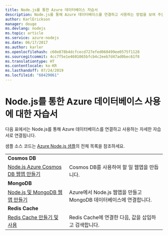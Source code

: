 ```yaml
---
title: Node.js를 통한 Azure 데이터베이스 자습서
description: Node.js를 통해 Azure 데이터베이스를 연결하고 사용하는 방법을 보여 주는 자습서입니다.
author: KarlErickson
manager: douge
ms.devlang: nodejs
ms.topic: article
ms.service: azure-nodejs
ms.date: 06/17/2017
ms.author: karler
ms.openlocfilehash: c60e878b4dcfcecd727efed060499ee0575f1128
ms.sourcegitcommit: 4cc7f5e1e4601065bfcb4c2eeb7d47ad0bec61f8
ms.translationtype: HT
ms.contentlocale: ko-KR
ms.lasthandoff: 07/24/2019
ms.locfileid: "68429061"
---
```

# <a name="tutorials-for-using-azure-databases-with-nodejs"></a>Node.js를 통한 Azure 데이터베이스 사용에 대한 자습서

다음 표에서는 Node.js를 통해 Azure 데이터베이스를 연결하고 사용하는 자세한 자습서로 연결됩니다. 

샘플 소스 코드는 [Azure Node.js 샘플](https://azure.microsoft.com/resources/samples/?term=nodejs)의 전체 목록을 참조하세요.

| | |
|---|---|
| **Cosmos DB** ||
| [Node.js Azure Cosmos DB 웹앱 만들기](/azure/documentdb/documentdb-nodejs-application?toc=/azure/javascript/toc.json&bc=/azure/javascript/breadcrumb/toc.json) | Cosmos DB를 사용하여 할 일 웹앱을 만듭니다.  |
| **MongoDB** ||
| [Node.js 및 MongoDB 웹앱 만들기](/azure/app-service-web/app-service-web-tutorial-nodejs-mongodb-app?toc=/azure/javascript/toc.json&bc=/azure/javascript/breadcrumb/toc.json) | Azure에서 Node.js 웹앱을 만들고 MongoDB 데이터베이스에 연결합니다.  |
| **Redis Cache** | |
| [Redis Cache 만들기 및 사용](/azure/redis-cache/cache-nodejs-get-started?toc=/azure/javascript/toc.json&bc=/azure/javascript/breadcrumb/toc.json) | Redis Cache에 연결한 다음, 값을 삽입하고 검색합니다.
